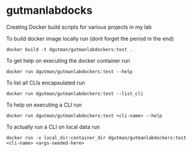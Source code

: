 # gutmanlabdocks
Creating Docker build scripts for various projects in my lab

To build docker image locally run (dont forget the period in the end)

```docker build -t dgutman/gutmanlabdockers:test .```

To get help on executing the docker container run

```docker run dgutman/gutmanlabdockers:test --help```

To list all CLIs encapsulated run

```docker run dgutman/gutmanlabdockers:test --list_cli```

To help on executing a CLI run

```docker run dgutman/gutmanlabdockers:test <cli-name> --help```

To actually run a CLI on local data run

```docker run -v local_dir:container_dir dgutman/gutmanlabdockers:test <cli-name> <args-needed-here>```
